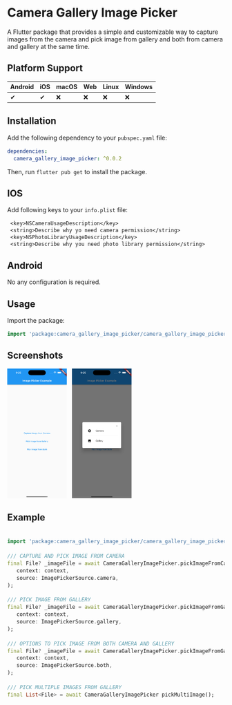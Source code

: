 # Camera Gallery Image Picker

A Flutter package that provides a simple and customizable way to capture images from the camera and pick image from gallery and both from camera and gallery at the same time.

## Platform Support

| Android | iOS | macOS | Web | Linux | Windows |
|---------|-----|-------|-----|-------|---------|
| ✔       | ✔   | :x:     | :x:   | :x:   | :x:     |

## Installation

Add the following dependency to your `pubspec.yaml` file:

```yaml
dependencies:
  camera_gallery_image_picker: ^0.0.2
```

Then, run `flutter pub get` to install the package.

## IOS
Add following keys to your `info.plist` file:

```
 <key>NSCameraUsageDescription</key>
 <string>Describe why yo need camera permission</string>
 <key>NSPhotoLibraryUsageDescription</key>
 <string>Describe why you need photo library permission</string>
```

## Android
No any configuration is required.

## Usage
Import the package:
```dart
import 'package:camera_gallery_image_picker/camera_gallery_image_picker.dart';
```


## Screenshots
<img src="./screenshots/1.png" height="300cm"/>
&nbsp
<img src="./screenshots/2.png" height="300cm"/>

## Example
```dart

import 'package:camera_gallery_image_picker/camera_gallery_image_picker.dart';

/// CAPTURE AND PICK IMAGE FROM CAMERA
final File? _imageFile = await CameraGalleryImagePicker.pickImageFromCamera(
   context: context,
   source: ImagePickerSource.camera,
);

/// PICK IMAGE FROM GALLERY
final File? _imageFile = await CameraGalleryImagePicker.pickImageFromGallery(
   context: context,
   source: ImagePickerSource.gallery,
);

/// OPTIONS TO PICK IMAGE FROM BOTH CAMERA AND GALLERY
final File? _imageFile = await CameraGalleryImagePicker.pickImageFromGallery(
   context: context,
   source: ImagePickerSource.both,
);

/// PICK MULTIPLE IMAGES FROM GALLERY
final List<File> = await CameraGalleryImagePicker pickMultiImage();

```